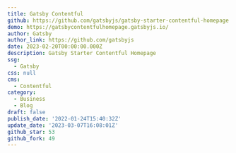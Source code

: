 ```yaml
---
title: Gatsby Contentful
github: https://github.com/gatsbyjs/gatsby-starter-contentful-homepage
demo: https://gatsbycontentfulhomepage.gatsbyjs.io/
author: Gatsby
author_link: https://github.com/gatsbyjs
date: 2023-02-20T00:00:00.000Z
description: Gatsby Starter Contentful Homepage
ssg:
  - Gatsby
css: null
cms:
  - Contentful
category:
  - Business
  - Blog
draft: false
publish_date: '2022-01-24T15:40:32Z'
update_date: '2023-03-07T16:08:01Z'
github_star: 53
github_fork: 49
---
```

